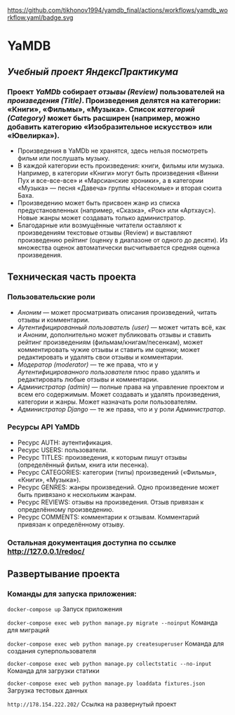 https://github.com/tikhonov1994/yamdb_final/actions/workflows/yamdb_workflow.yaml/badge.svg
# YaMDB 
## _Учебный проект ЯндексПрактикума_ 
 
### Проект *YaMDb* собирает *отзывы (Review)* пользователей на *произведения (Title)*. Произведения делятся на категории: «Книги», «Фильмы», «Музыка». Список *категорий (Category)* может быть расширен (например, можно добавить категорию «Изобразительное искусство» или «Ювелирка»). 
 
- Произведения в YaMDb не хранятся, здесь нельзя посмотреть фильм или послушать музыку. 
- В каждой категории есть произведения: книги, фильмы или музыка. Например, в категории «Книги» могут быть произведения «Винни Пух и все-все-все» и «Марсианские хроники», а в категории «Музыка» — песня «Давеча» группы «Насекомые» и вторая сюита Баха. 
- Произведению может быть присвоен жанр из списка предустановленных (например, «Сказка», «Рок» или «Артхаус»). Новые жанры может создавать только администратор. 
- Благодарные или возмущённые читатели оставляют к произведениям текстовые отзывы (Review) и выставляют произведению рейтинг (оценку в диапазоне от одного до десяти). Из множества оценок автоматически высчитывается средняя оценка произведения. 
 
## Техническая часть проекта 
### Пользовательские роли 
 
- *Аноним* — может просматривать описания произведений, читать отзывы и комментарии. 
- *Аутентифицированный пользователь (user)* — может читать всё, как и *Аноним*, дополнительно может публиковать отзывы и ставить рейтинг произведениям (фильмам/книгам/песенкам), может комментировать чужие отзывы и ставить им оценки; может редактировать и удалять свои отзывы и комментарии. 
- *Модератор (moderator)* — те же права, что и у *Аутентифицированного пользователя* плюс право удалять и редактировать любые отзывы и комментарии. 
- *Администратор (admin)* — полные права на управление проектом и всем его содержимым. Может создавать и удалять произведения, категории и жанры. Может назначать роли пользователям. 
- *Администратор Django* — те же права, что и у роли *Администратор*. 
 
### Ресурсы API YaMDb 
- Ресурс AUTH: аутентификация. 
- Ресурс USERS: пользователи. 
- Ресурс TITLES: произведения, к которым пишут отзывы (определённый фильм, книга или песенка). 
- Ресурс CATEGORIES: категории (типы) произведений («Фильмы», «Книги», «Музыка»). 
- Ресурс GENRES: жанры произведений. Одно произведение может быть привязано к нескольким жанрам. 
- Ресурс REVIEWS: отзывы на произведения. Отзыв привязан к определённому произведению. 
- Ресурс COMMENTS: комментарии к отзывам. Комментарий привязан к определённому отзыву. 
 
### Остальная документация доступна по ссылке http://127.0.0.1/redoc/ 
 
 
## Развертывание проекта 
 
### Команды для запуска приложения: 
 
```docker-compose up``` 
Запуск приложения 
 
```docker-compose exec web python manage.py migrate --noinput``` 
Команда для миграций 
 
```docker-compose exec web python manage.py createsuperuser``` 
Команда для создания суперпользователя 
 
```docker-compose exec web python manage.py collectstatic --no-input ``` 
Команда для загрузки статики 
 
```docker-compose exec web python manage.py loaddata fixtures.json``` 
Загрузка тестовых данных

```http://178.154.222.202/```
Ссылка на развернутый проект